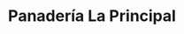---
title: "Panadería La Principal"
url: /la-ribera-heredia/panaderia-la-principal/
shop: panadería
---
